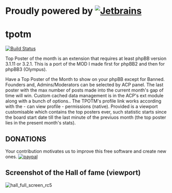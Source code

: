 # Proudly powered by [![Jetbrains](https://user-images.githubusercontent.com/480857/38287180-982983fc-37c9-11e8-9634-02e1ea1632c8.png)](https://www.jetbrains.com/)

# tpotm
[![Build Status](https://travis-ci.org/3D-I/tpotm.svg)](https://travis-ci.org/3D-I/tpotm)

Top Poster of the month is an extension that requires at least phpBB version 3.1.11 or 3.2.1.
This is a port of the MOD I made first for phpBB2 and then for phpBB3 (Olympus).

Have a Top Poster of the Month to show on your phpBB except for Banned. Founders and, Admins/Moderators can be selected by ACP panel. The last poster with the max number of posts made into the current month's gap of time will win. Custom cached data management is in the ACP's ext module along with a bunch of options.. The TPOTM's profile link works according with the - can view profile - permissions (native). Provided is a viewport customisable which contains the top posters ever, such statistic starts since the board start date till the last minute of the previuos month (the top poster lies in the present month's stats).

## DONATIONS
Your contribution motivates us to improve this free software and create new ones.
[![paypal](https://www.paypalobjects.com/en_US/GB/i/btn/btn_donateCC_LG.gif)](https://www.paypal.com/cgi-bin/webscr?cmd=_s-xclick&hosted_button_id=ZLN6KTV2WQSRN)

## Screenshot of the Hall of fame (viewport)
![hall_full_screen_rc5](https://user-images.githubusercontent.com/480857/31104568-0cc1d628-a7de-11e7-877f-59bf32c534d4.png)
